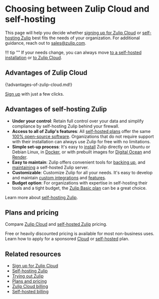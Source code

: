 # Choosing between Zulip Cloud and self-hosting

[zulip-github]: https://github.com/zulip/zulip#readme
[install-zulip]: https://zulip.readthedocs.io/en/stable/production/install.html
[back-up-zulip]: https://zulip.readthedocs.io/en/stable/production/export-and-import.html#backups
[maintain-zulip]: https://zulip.readthedocs.io/en/stable/production/upgrade.html
[modify-zulip]: https://zulip.readthedocs.io/en/stable/production/modify.html

This page will help you decide whether [signing up for Zulip
Cloud](https://zulip.com/new/) or [self-hosting
Zulip](https://zulip.com/self-hosting/) best fits the needs of your
organization. For additional guidance, reach out to
[sales@zulip.com](mailto:sales@zulip.com).

!!! tip ""
    If your needs change, you can always move [to a self-hosted
    installation](https://zulip.readthedocs.io/en/stable/production/export-and-import.html#import-into-a-new-zulip-server)
    or [to Zulip Cloud](/help/move-to-zulip-cloud).

## Advantages of Zulip Cloud

{!advantages-of-zulip-cloud.md!}

[Sign up](https://zulip.com/new/) with just a few clicks.

## Advantages of self-hosting Zulip

* **Under your control**: Retain full control over your data and simplify
  compliance by self-hosting Zulip behind your firewall.
* **Access to all of Zulip's features**: All [self-hosted
  plans](https://zulip.com/plans/#self-hosted) offer the same [100% open-source
  software][zulip-github]. Organizations that do not require support with their
  installation can always use Zulip for free with no limitations.
* **Simple set-up process**: It's easy to [install][install-zulip] Zulip
  directly on Ubuntu or Debian Linux, in <a
  href="https://github.com/zulip/docker-zulip">Docker</a>, or with prebuilt
  images for <a href="https://marketplace.digitalocean.com/apps/zulip">Digital
  Ocean</a> and <a href="https://render.com/docs/deploy-zulip">Render</a>.
* **Easy to maintain**: Zulip offers convenient tools for [backing
  up][back-up-zulip], and [maintaining][maintain-zulip] a self-hosted Zulip
  server.
* **Customizable**: Customize Zulip for all your needs. It's easy to develop and
  maintain [custom integrations](/api/incoming-webhooks-overview) and
  [features][modify-zulip].
* **Budget option**: For organizations with expertise in self-hosting their
  tools and a tight budget, the [Zulip Basic
  plan](https://zulip.com/plans/#self-hosted) can be a great choice.

Learn more about [self-hosting Zulip](https://zulip.com/self-hosting/).

## Plans and pricing

Compare [Zulip Cloud](https://zulip.com/plans#cloud) and [self-hosted
Zulip](https://zulip.com/plans#self-hosted) pricing.

Free or heavily discounted pricing is available for most non-business uses.
Learn how to apply for a sponsored
[Cloud](https://zulip.com/help/zulip-cloud-billing#free-and-discounted-zulip-cloud-standard) or
[self-hosted](https://zulip.com/help/self-hosted-billing#apply-for-community-plan) plan.

## Related resources

* [Sign up for Zulip Cloud](https://zulip.com/new/)
* [Self-hosting Zulip](https://zulip.com/self-hosting/)
* [Trying out Zulip](/help/trying-out-zulip)
* [Plans and pricing](https://zulip.com/plans/)
* [Zulip Cloud billing](/help/zulip-cloud-billing)
* [Self-hosted billing](/help/self-hosted-billing)
